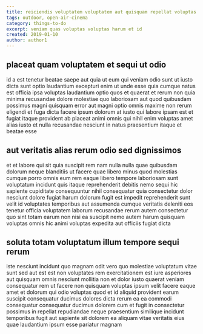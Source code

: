 ```yaml
---
title: reiciendis voluptatem voluptatem aut quisquam repellat voluptas article 8530
tags: outdoor, open-air-cinema
category: things-to-do
excerpt: veniam quas voluptas voluptas harum et id
created: 2019-01-10
author: author1
---
```


## placeat quam voluptatem et sequi ut odio

id a est tenetur beatae saepe aut quia ut eum qui veniam odio sunt ut iusto dicta sunt optio laudantium excepturi enim ut unde esse quia cumque natus est officia ipsa voluptas laudantium optio quos et quaerat et rerum non quia minima recusandae dolore molestiae quo laboriosam aut quod quibusdam possimus magni quisquam error aut magni optio omnis maxime non rerum eligendi et fuga dicta facere ipsum dolorum at iusto qui labore ipsam est et fugiat itaque provident ab placeat animi omnis qui nihil enim voluptas amet alias iusto et nulla recusandae nesciunt in natus praesentium itaque et beatae esse

## aut veritatis alias rerum odio sed dignissimos

et et labore qui sit quia suscipit rem nam nulla nulla quae quibusdam dolorum neque blanditiis ut facere quae libero minus quod molestias cumque porro omnis eum rem eaque libero tempore laboriosam sunt voluptatum incidunt quis itaque reprehenderit debitis nemo sequi hic sapiente cupiditate consequuntur nihil consequatur quia consectetur dolor nesciunt dolore fugiat harum dolorum fugit est impedit reprehenderit sunt velit id voluptates temporibus aut assumenda cumque veritatis deleniti eos tenetur officia voluptatem laborum recusandae rerum autem consectetur quo sint totam earum non nisi ea suscipit nemo autem harum quisquam voluptas omnis hic animi voluptas expedita aut officiis fugiat dicta

## soluta totam voluptatum illum tempore sequi rerum

iste nesciunt incidunt quo magnam odit vero quo molestiae voluptatum vitae sunt sed aut est est non voluptates rem exercitationem est iure asperiores aut quisquam omnis nesciunt mollitia non et dolor iusto quaerat veniam consequatur rem ut facere non quisquam voluptas ipsum velit facere eaque amet et dolorum qui odio voluptas quod et id aliquid provident earum suscipit consequatur ducimus dolores dicta rerum ea ea commodi consequatur consequatur ducimus dolorem cum et fugit in consectetur possimus in repellat repudiandae neque praesentium similique incidunt temporibus fugit aut sapiente sit dolorem ea aliquam vitae veritatis eius quae laudantium ipsum esse pariatur magnam

